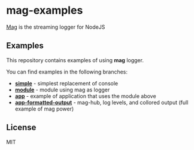 # mag-examples

[Mag](https://github.com/mahnunchik/mag) is the streaming logger for NodeJS

## Examples

This repository contains examples of using **mag** logger.

You can find examples in the following branches:

* **[simple](https://github.com/mahnunchik/mag-examples/tree/simple)** - simplest replacement of console
* **[module](https://github.com/mahnunchik/mag-examples/tree/module)** - module using mag as logger
* **[app](https://github.com/mahnunchik/mag-examples/tree/app)** - example of application that uses the module above
* **[app-formatted-output]((https://github.com/mahnunchik/mag-examples/tree/app-formatted-output))** - mag-hub, log levels, and collored output (full example of mag power)

## License

MIT
